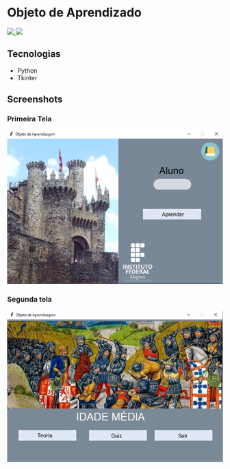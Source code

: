 # Objeto de Aprendizado
<span>
<a href="https://www.python.org" >
    <img src="https://cdn.jsdelivr.net/gh/devicons/devicon/icons/python/python-original-wordmark.svg" width="150">
</a>
</span>
<span> <img src="https://www2.ifal.edu.br/o-ifal/comunicacao/arquivos/logos/copy_of_IFALvertical.png" width="150"> </span>
<br>

## Tecnologias
- Python
- Tkinter

## Screenshots
### Primeira Tela
<img src="screenshots/s1.png">

### Segunda tela
<img src="screenshots/s2.png">